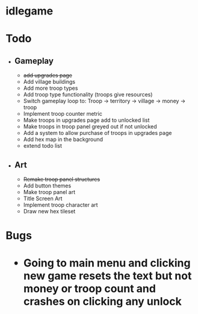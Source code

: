 # idlegame


<h1>Todo</h1>
<ul>
    <li><h2>Gameplay</h2>
        <ul>
            <li><s>add upgrades page</s></li>
            <li>Add village buildings</li>
            <li>Add more troop types</li>
            <li>Add troop type functionality (troops give resources)</li>
            <li>Switch gameplay loop to: Troop -> territory -> village -> money -> troop</li>
            <li>Implement troop counter metric</li>
            <li>Make troops in upgrades page add to unlocked list</li>
            <li>Make troops in troop panel greyed out if not unlocked</li>
            <li>Add a system to allow purchase of troops in upgrades page</li>
            <li>Add hex map in the background</li>
            <li>extend todo list</li>
        </ul>
    </li>
    <li><h2>Art</h2>
        <ul>
            <li><s>Remake troop panel structures</s></li>
            <li>Add button themes</li>
            <li>Make troop panel art</li>
            <li>Title Screen Art</li>
            <li>Implement troop character art</li>
            <li>Draw new hex tileset</li>
        </ul>
    </li>
</ul>
<h1> Bugs <h1>
<ul>
    <li>Going to main menu and clicking new game resets the text but not money or troop count and crashes on clicking any unlock</li>
</ul>

